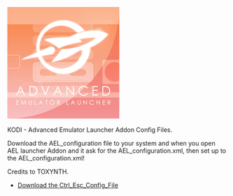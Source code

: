 ![AEL Launcher](icon.png)

KODI - Advanced Emulator Launcher Addon Config Files.

Download the AEL_configuration file to your system and when you open AEL launcher Addon and it ask for the AEL_configuration.xml, then set up to the AEL_configuration.xml!


Credits to TOXYNTH.

* [Download the Ctrl_Esc_Config_File](https://bit.ly/30LjwXQ)


